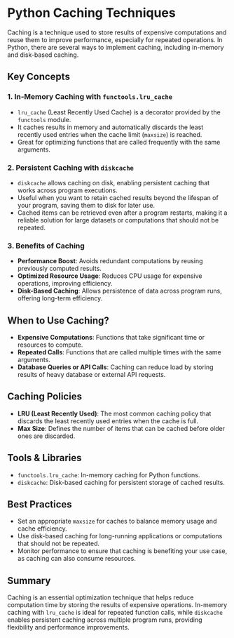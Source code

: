 # Python Caching Techniques

Caching is a technique used to store results of expensive computations and reuse them to improve performance, especially for repeated operations. In Python, there are several ways to implement caching, including in-memory and disk-based caching.

## Key Concepts

### 1. **In-Memory Caching with `functools.lru_cache`**

- `lru_cache` (Least Recently Used Cache) is a decorator provided by the `functools` module.
- It caches results in memory and automatically discards the least recently used entries when the cache limit (`maxsize`) is reached.
- Great for optimizing functions that are called frequently with the same arguments.

### 2. **Persistent Caching with `diskcache`**

- `diskcache` allows caching on disk, enabling persistent caching that works across program executions.
- Useful when you want to retain cached results beyond the lifespan of your program, saving them to disk for later use.
- Cached items can be retrieved even after a program restarts, making it a reliable solution for large datasets or computations that should not be repeated.

### 3. **Benefits of Caching**

- **Performance Boost**: Avoids redundant computations by reusing previously computed results.
- **Optimized Resource Usage**: Reduces CPU usage for expensive operations, improving efficiency.
- **Disk-Based Caching**: Allows persistence of data across program runs, offering long-term efficiency.

## When to Use Caching?

- **Expensive Computations**: Functions that take significant time or resources to compute.
- **Repeated Calls**: Functions that are called multiple times with the same arguments.
- **Database Queries or API Calls**: Caching can reduce load by storing results of heavy database or external API requests.

## Caching Policies

- **LRU (Least Recently Used)**: The most common caching policy that discards the least recently used entries when the cache is full.
- **Max Size**: Defines the number of items that can be cached before older ones are discarded.

## Tools & Libraries

- `functools.lru_cache`: In-memory caching for Python functions.
- `diskcache`: Disk-based caching for persistent storage of cached results.

## Best Practices

- Set an appropriate `maxsize` for caches to balance memory usage and cache efficiency.
- Use disk-based caching for long-running applications or computations that should not be repeated.
- Monitor performance to ensure that caching is benefiting your use case, as caching can also consume resources.

## Summary

Caching is an essential optimization technique that helps reduce computation time by storing the results of expensive operations. In-memory caching with `lru_cache` is ideal for repeated function calls, while `diskcache` enables persistent caching across multiple program runs, providing flexibility and performance improvements.

